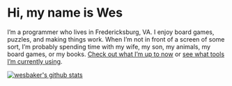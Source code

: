 # Hi, my name is Wes

I’m a programmer who lives in Fredericksburg, VA. I enjoy board games, puzzles, and making things work. When I’m not in front of a screen of some sort, I’m probably spending time with my wife, my son, my animals, my board games, or my books. [Check out what I’m up to now](https://www.wesbaker.com/now) or [see what tools I’m currently using](https://www.wesbaker.com/uses).

[![wesbaker's github stats](https://github-readme-stats.vercel.app/api?username=wesbaker)](https://github.com/anuraghazra/github-readme-stats)

